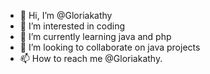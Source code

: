 - 👋 Hi, I’m @Gloriakathy
- 👀 I’m interested in coding 
- 🌱 I’m currently learning java and php
- 💞️ I’m looking to collaborate on java projects 
- 📫 How to reach me @Gloriakathy.

<!---
Gloriakathy/Gloriakathy is a ✨ special ✨ repository because its `README.md` (this file) appears on your GitHub profile.
You can click the Preview link to take a look at your changes.
--->
